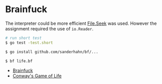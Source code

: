 # Brainfuck

The interpreter could be more efficient [File.Seek](https://golang.org/pkg/os/#File.Seek)
was used. However the assignment required the use of `io.Reader`.

```bash
# run short test
$ go test -test.short

$ go install github.com/sanderhahn/bf/...

$ bf life.bf
```

- [Brainfuck](http://www.linusakesson.net/programming/brainfuck/index.php)
- [Conway's Game of Life](http://pi.math.cornell.edu/~lipa/mec/lesson6.html)
